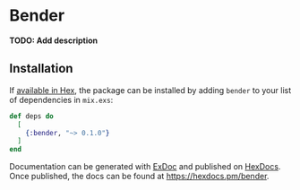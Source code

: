 # Bender

**TODO: Add description**

## Installation

If [available in Hex](https://hex.pm/docs/publish), the package can be installed
by adding `bender` to your list of dependencies in `mix.exs`:

```elixir
def deps do
  [
    {:bender, "~> 0.1.0"}
  ]
end
```

Documentation can be generated with [ExDoc](https://github.com/elixir-lang/ex_doc)
and published on [HexDocs](https://hexdocs.pm). Once published, the docs can
be found at <https://hexdocs.pm/bender>.

